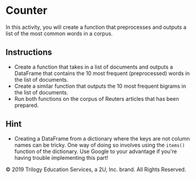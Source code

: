 # Counter

In this activity, you will create a function that preprocesses and outputs a list of the most common words in a corpus.

## Instructions

* Create a function that takes in a list of documents and outputs a DataFrame that contains the 10 most frequent (preprocessed) words in the list of documents.
* Create a similar function that outputs the 10 most frequent bigrams in the list of documents.
* Run both functions on the corpus of Reuters articles that has been prepared.

## Hint

* Creating a DataFrame from a dictionary where the keys are not column names can be tricky. One way of doing so involves using the `items()` function of the dictionary. Use Google to your advantage if you're having trouble implementing this part!



© 2019 Trilogy Education Services, a 2U, Inc. brand. All Rights Reserved.

